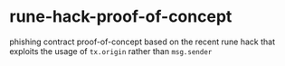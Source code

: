 # rune-hack-proof-of-concept
phishing contract proof-of-concept based on the recent rune hack that exploits the usage of ```tx.origin``` rather than ```msg.sender```
